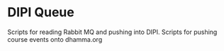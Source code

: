# DIPI Queue

Scripts for reading Rabbit MQ and pushing into DIPI.
Scripts for pushing course events onto dhamma.org
